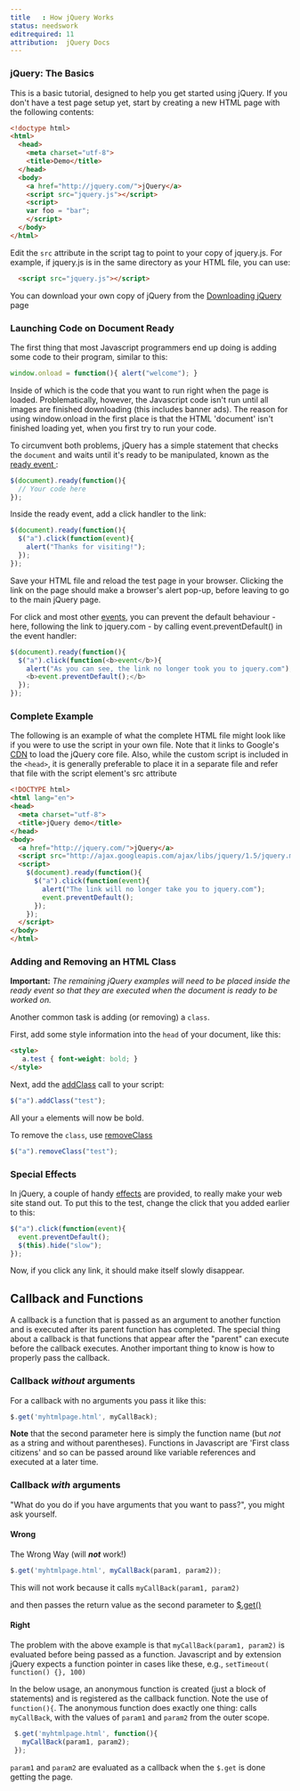 ```yaml
---
title   : How jQuery Works
status: needswork
editrequired: 11
attribution:  jQuery Docs
---
```

### jQuery: The Basics

This is a basic tutorial, designed to help you get started using jQuery. If you
don't have a test page setup yet, start by creating a new HTML page with the
following contents:
``` html
<!doctype html>
<html>
  <head>
    <meta charset="utf-8">
    <title>Demo</title>
  </head>
  <body>
    <a href="http://jquery.com/">jQuery</a>
    <script src="jquery.js"></script>
    <script>
    var foo = "bar";
    </script>
  </body>
</html>
```

Edit the `src` attribute in the script tag to point to your copy of jquery.js.
For example, if jquery.js is in the same directory as your HTML file, you
can use:
``` html
  <script src="jquery.js"></script>
```

You can download your own copy of jQuery from the [Downloading jQuery](../downloading-jquery/) page

### Launching Code on Document Ready
The first thing that most Javascript programmers end up doing is adding some code to their program, similar to this:
``` js
window.onload = function(){ alert("welcome"); }
```
Inside of which is the code that you want to run right when the page is loaded. Problematically, however, the Javascript code isn't run until all images are finished downloading (this includes banner ads). The reason for using window.onload in the first place is that the HTML 'document' isn't finished loading yet, when you first try to run your code.

To circumvent both problems, jQuery has a simple statement that checks the `document` and waits until it's ready to be manipulated, known as the [ ready event ](http://api.jquery.com/ready):

``` js
$(document).ready(function(){
  // Your code here
});
```

Inside the ready event, add a click handler to the link:

``` js
$(document).ready(function(){
  $("a").click(function(event){
    alert("Thanks for visiting!");
  });
});
```
Save your HTML file and reload the test page in your browser. Clicking the link on the page should make a browser's alert pop-up, before leaving to go to the main jQuery page.

For click and most other [events](http://api.jquery.com/category/events/), you can prevent the default behaviour - here, following the link to jquery.com - by calling event.preventDefault() in the event handler:

``` js
$(document).ready(function(){
  $("a").click(function(<b>event</b>){
    alert("As you can see, the link no longer took you to jquery.com");
    <b>event.preventDefault();</b>
  });
});
```

### Complete Example

The following is an example of what the complete HTML file might look like if
you were to use the script in your own file. Note that it links to Google's
[CDN](http://code.google.com/apis/libraries/) to load the jQuery core file.
Also, while the custom script is included in the `<head>`, it is generally
preferable to place it in a separate file and refer that file with the script
element's src attribute

``` html
<!DOCTYPE html>
<html lang="en">
<head>
  <meta charset="utf-8">
  <title>jQuery demo</title>
</head>
<body>
  <a href="http://jquery.com/">jQuery</a>
  <script src="http://ajax.googleapis.com/ajax/libs/jquery/1.5/jquery.min.js"></script>
  <script>
    $(document).ready(function(){
      $("a").click(function(event){
        alert("The link will no longer take you to jquery.com");
        event.preventDefault();
      });
    });
  </script>
</body>
</html>
```

### Adding and Removing an HTML Class

**Important:** *The remaining jQuery examples will need to be placed inside the ready event so that they are executed when the document is ready to be worked on.*

Another common task is adding (or removing) a `class`.

First, add some style information into the `head` of your document, like this:

``` html
<style>
   a.test { font-weight: bold; }
</style>
```

Next, add the [addClass](http://api.jquery.com/addClass) call to your script:

``` js
$("a").addClass("test");
```

All your `a` elements will now be bold.

To remove the `class`, use [removeClass](http://api.jquery.com/removeClass)

``` js
$("a").removeClass("test");
```

### Special Effects

In jQuery, a couple of handy [effects](http://api.jquery.com/category/effects/)
are provided, to really make your web site stand out. To put this to the test,
change the click that you added earlier to this:

``` js
$("a").click(function(event){
  event.preventDefault();
  $(this).hide("slow");
});
```

Now, if you click any link, it should make itself slowly disappear.

## Callback and Functions

A callback is a function that is passed as an argument to another function and
is executed after its parent function has completed. The special thing about a
callback is that functions that appear after the "parent" can execute before
the callback executes.  Another important thing to know is how to properly pass
the callback.

### Callback *without* arguments

For a callback with no arguments you pass it like this:

``` js
$.get('myhtmlpage.html', myCallBack);
```

**Note** that the second parameter here is simply the function name (but *not* as a string and without parentheses). Functions in Javascript are 'First class citizens' and so can be passed around like variable references and executed at a later time.

### Callback *with* arguments

"What do you do if you have arguments that you want to pass?", you might ask yourself.

#### Wrong
The Wrong Way (will ***not*** work!)

``` js
$.get('myhtmlpage.html', myCallBack(param1, param2));
```


This will not work because it calls `myCallBack(param1, param2)`


and then passes the return value as the second parameter to [$.get()](http://api.jquery.com/jQuery.get/)

#### Right

The problem with the above example is that `myCallBack(param1, param2)` is
evaluated before being passed as a function. Javascript and by extension jQuery
expects a function pointer in cases like these, e.g., `setTimeout( function() {}, 100)`

In the below usage, an anonymous function is created (just a block of
statements) and is registered as the callback function.  Note the use of
`function(){`.  The anonymous function does exactly one thing:  calls
`myCallBack`, with the values of `param1` and `param2` from the outer scope.

``` js
 $.get('myhtmlpage.html', function(){
   myCallBack(param1, param2);
 });
```

`param1` and `param2` are evaluated as a callback when the `$.get` is done getting the page.
